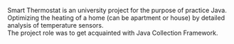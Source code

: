 Smart Thermostat is an university project for the purpose of practice Java.<br/>
Optimizing the heating of a home (can be apartment or house) by detailed analysis of temperature sensors.<br/> 
The project role was to get acquainted with Java Collection Framework. <br/>

